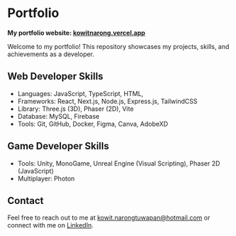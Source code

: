 # Portfolio

**My portfolio website: [kowitnarong.vercel.app](https://kowitnarong.vercel.app/)**

Welcome to my portfolio! This repository showcases my projects, skills, and achievements as a developer.

## Web Developer Skills

- Languages: JavaScript, TypeScript, HTML,
- Frameworks: React, Next.js, Node.js, Express.js, TailwindCSS
- Library: Three.js (3D), Phaser (2D), Vite
- Database: MySQL, Firebase
- Tools: Git, GitHub, Docker, Figma, Canva, AdobeXD

## Game Developer Skills

- Tools: Unity, MonoGame, Unreal Engine (Visual Scripting), Phaser 2D (JavaScript)
- Multiplayer: Photon

## Contact

Feel free to reach out to me at [kowit.narongtuwapan@hotmail.com](mailto:kowit.narongtuwapan@hotmail.com) or connect with me on [LinkedIn](https://www.linkedin.com/in/kowit-narongtuwapan-4a6b2825a/).
